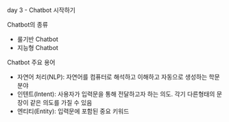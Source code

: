 day 3 - Chatbot 시작하기

Chatbot의 종류
- 룰기반 Chatbot
- 지능형 Chatbot


Chatbot 주요 용어
- 자연어 처리(NLP):
자연어를 컴퓨터로 해석하고 이해하고 자동으로 생성하는 학문분야
- 인텐트(Intent):
사용자가 입력문을 통해 전달하고자 하는 의도. 각기 다른형태의 문장이 같은 의도를 가질 수 있음
- 엔티티(Entity):
입력문에 포함된 중요 키워드
